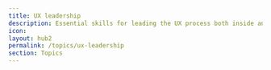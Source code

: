 ```yaml
---
title: UX leadership
description: Essential skills for leading the UX process both inside and outside organisations.
icon: 
layout: hub2
permalink: /topics/ux-leadership
section: Topics
---
```

